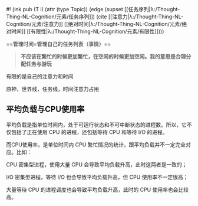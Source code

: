 #! (ink pub (T i) (attr (type Topic)) (edge (supset [[任务序列|λ:/Thought-Thing-NL-Cognition/元素/任务序列]]) (cite [[注意力|λ:/Thought-Thing-NL-Cognition/元素/注意力]] [[绝对时间|λ:/Thought-Thing-NL-Cognition/元素/绝对时间]] [[有限性|λ:/Thought-Thing-NL-Cognition/元素/有限性]])))

==管理时间=管理自己的任务列表（事情）==

> **不应该在繁忙的时候更加繁忙，在空闲的时候更加空闲。我的意思是合理分配任务与游玩** 

有限的是自己的注意力和时间

原神，世界线，任务线，时间注意力占用

## 平均负载与CPU使用率

平均负载是指单位时间内，处于可运行状态和不可中断状态的进程数。所以，它不仅包括了正在使用 CPU 的进程，还包括等待 CPU 和等待 I/O 的进程。

而CPU使用率，是单位时间内 CPU 繁忙情况的统计，跟平均负载并不一定完全对应。比如：

CPU 密集型进程，使用大量 CPU 会导致平均负载升高，此时这两者是一致的；

I/O 密集型进程，等待 I/O 也会导致平均负载升高，但 CPU 使用率不一定很高；

大量等待 CPU 的进程调度也会导致平均负载升高，此时的 CPU 使用率也会比较高。